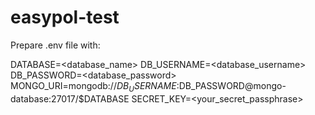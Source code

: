 # easypol-test

Prepare .env file with:

DATABASE=<database_name>
DB_USERNAME=<database_username>
DB_PASSWORD=<database_password>
MONGO_URI=mongodb://$DB_USERNAME:$DB_PASSWORD@mongo-database:27017/$DATABASE
SECRET_KEY=<your_secret_passphrase>
                      
